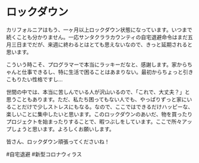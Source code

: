 # ロックダウン

カリフォルニアはもう、一ヶ月以上ロックダウン状態になっています。いつまで続くことも分かりません。一応サンタクララカウンティの自宅退避命令はまだ五月三日までだが、来週に終わるとはとても思えないなので、きっと延期されると思います。

こういう時こそ、プログラマーで本当にラッキーだなと、感謝します。家からちゃんと仕事できるし、特に生活で困ることはあまりない。最初からちょっと引きこもりたい性格ですし…

世間の中では、本当に苦しんでいる人が沢山いるので、「これで、大丈夫？」と思うこともあります。ただ、私たち困ってもない人でも、やっぱりずっと家にいることだけで少しストレスにもなる。なので、ここではできるだけハッピーな、楽しいことに集中したいと思います。このロックダウンのあいだ、物を買ったりプロジェクトを始まったりすることで、暇つぶしをしています。ここで所々アップしょうと思います。よろしくお願いします。

皆さん、ロックダウン頑張ってくださいね！

#自宅退避 #新型コロナウィラス
